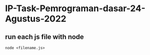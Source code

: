 # IP-Task-Pemrograman-dasar-24-Agustus-2022

## run each js file with node

``` node <filename.js> ```
